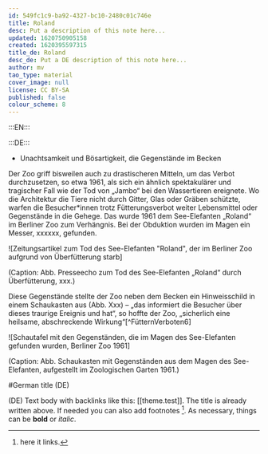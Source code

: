 ```yaml
---
id: 549fc1c9-ba92-4327-bc10-2480c01c746e
title: Roland
desc: Put a description of this note here...
updated: 1620750905158
created: 1620395597315
title_de: Roland
desc_de: Put a DE description of this note here...
author: mv
tao_type: material
cover_image: null
license: CC BY-SA
published: false
colour_scheme: 8
---
```



:::EN:::


:::DE:::

- Unachtsamkeit und Bösartigkeit, die Gegenstände im Becken 


Der Zoo griff bisweilen auch zu drastischeren Mitteln, um das Verbot durchzusetzen, so etwa 1961, als sich ein ähnlich spektakulärer und tragischer Fall wie der Tod von „Jambo“ bei den Wassertieren ereignete. Wo die Architektur die Tiere nicht durch Gitter, Glas oder Gräben schützte, warfen die Besucher\*innen trotz Fütterungsverbot weiter Lebensmittel oder Gegenstände in die Gehege. Das wurde 1961 dem See-Elefanten „Roland“ im Berliner Zoo zum Verhängnis. Bei der Obduktion wurden im Magen ein Messer, xxxxxx, gefunden.

![Zeitungsartikel zum Tod des See-Elefanten "Roland", der im Berliner Zoo aufgrund von Überfütterung starb]

(Caption: Abb. Presseecho zum Tod des See-Elefanten „Roland“ durch Überfütterung, xxx.)

Diese Gegenstände stellte der Zoo neben dem Becken ein Hinweisschild in einem Schaukasten aus (Abb. Xxx) – „das informiert die Besucher über dieses traurige Ereignis und hat“, so hoffte der Zoo, „sicherlich eine heilsame, abschreckende Wirkung“[^FütternVerboten6]

![Schautafel mit den Gegenständen, die im Magen des See-Elefanten gefunden wurden, Berliner Zoo 1961]

(Caption: Abb. Schaukasten mit Gegenständen aus dem Magen des See-Elefanten, aufgestellt im Zoologischen Garten 1961.)





#German title (DE)

(DE) Text body with backlinks like this: [[theme.test]]. The title is already written above.
If needed you can also add footnotes [^footnoteDE1].
As necessary, things can be **bold** or _italic_.

[^footnoteDE1]: here it links.
